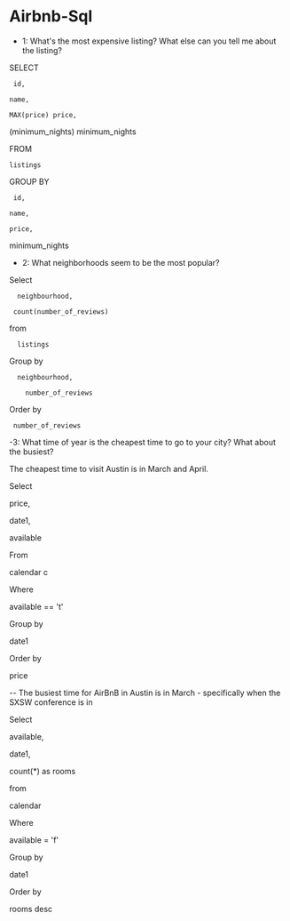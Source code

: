# Airbnb-Sql


-  1:  What's the most expensive listing? What else can you tell me about the listing?

SELECT
    
     id,

    name,

    MAX(price) price,

  (minimum_nights) minimum_nights

FROM
    
    listings

GROUP BY 
	
     id,
	
    name,
    
    price,
    
   minimum_nights
   
   
 - 2:  What neighborhoods seem to be the most popular?
 
 Select

	  neighbourhood,

	 count(number_of_reviews)

from

	  listings

Group by

      neighbourhood,

	    number_of_reviews

Order by

	 number_of_reviews
   
-3: What time of year is the cheapest time to go to your city? What about the busiest?

The cheapest time to visit Austin is in March and April.

Select
	
  price,
	
  date1,
	
  available

From
	
  calendar c

Where
	
   available == 't'

Group by
	
   date1

Order by
	
   price
   
 -- The busiest time for AirBnB in Austin is in March - specifically when the SXSW conference is in 
 
 Select
	
  available,
	
  date1,
	
  count(*) as rooms

from
	
  calendar

Where
	
   available = 'f'

Group by
	
   date1

Order by
	
   rooms desc

